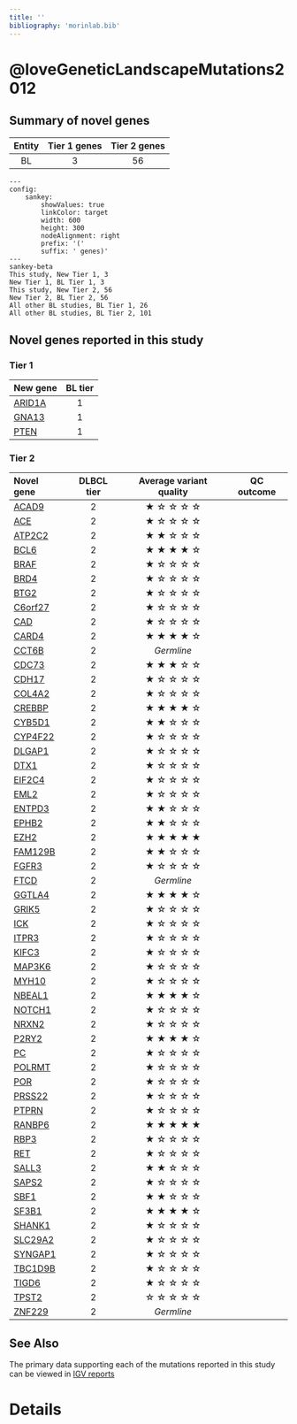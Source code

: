 ```yaml
---
title: ''
bibliography: 'morinlab.bib'
---
```


# @loveGeneticLandscapeMutations2012
## Summary of novel genes

|Entity| Tier 1 genes| Tier 2 genes|
|:-:|:-:|:-:|
|BL|3|56|
```mermaid
---
config:
    sankey:
        showValues: true
        linkColor: target
        width: 600
        height: 300
        nodeAlignment: right
        prefix: '('
        suffix: ' genes)'
---
sankey-beta
This study, New Tier 1, 3
New Tier 1, BL Tier 1, 3
This study, New Tier 2, 56
New Tier 2, BL Tier 2, 56
All other BL studies, BL Tier 1, 26
All other BL studies, BL Tier 2, 101
```

## Novel genes reported in this study

### Tier 1
|New gene|BL tier|
|:-|:-:|
|[ARID1A](../ARID1A)|1 |
|[GNA13](../GNA13)|1 |
|[PTEN](../PTEN)|1 |

### Tier 2
|Novel gene|DLBCL tier|Average variant quality|QC outcome|
|:-|:-:|:-:|:-:|
|[ACAD9](../ACAD9)|2 |&starf; &star; &star; &star; &star;||
|[ACE](../ACE)|2 |&starf; &star; &star; &star; &star;||
|[ATP2C2](../ATP2C2)|2 |&starf; &starf; &star; &star; &star;||
|[BCL6](../BCL6)|2 |&starf; &starf; &starf; &starf; &star;||
|[BRAF](../BRAF)|2 |&starf; &star; &star; &star; &star;||
|[BRD4](../BRD4)|2 |&starf; &star; &star; &star; &star;||
|[BTG2](../BTG2)|2 |&starf; &star; &star; &star; &star;||
|[C6orf27](../C6orf27)|2 |&starf; &star; &star; &star; &star;||
|[CAD](../CAD)|2 |&starf; &star; &star; &star; &star;||
|[CARD4](../CARD4)|2 |&starf; &starf; &starf; &starf; &star;||
|[CCT6B](../CCT6B)|2 |*Germline*||
|[CDC73](../CDC73)|2 |&starf; &starf; &starf; &star; &star;||
|[CDH17](../CDH17)|2 |&starf; &star; &star; &star; &star;||
|[COL4A2](../COL4A2)|2 |&starf; &star; &star; &star; &star;||
|[CREBBP](../CREBBP)|2 |&starf; &starf; &starf; &starf; &star;||
|[CYB5D1](../CYB5D1)|2 |&starf; &starf; &star; &star; &star;||
|[CYP4F22](../CYP4F22)|2 |&starf; &star; &star; &star; &star;||
|[DLGAP1](../DLGAP1)|2 |&starf; &star; &star; &star; &star;||
|[DTX1](../DTX1)|2|&starf; &star; &star; &star; &star;||
|[EIF2C4](../EIF2C4)|2 |&starf; &star; &star; &star; &star;||
|[EML2](../EML2)|2 |&starf; &star; &star; &star; &star;||
|[ENTPD3](../ENTPD3)|2 |&starf; &starf; &star; &star; &star;||
|[EPHB2](../EPHB2)|2 |&starf; &starf; &star; &star; &star;||
|[EZH2](../EZH2)|2 |&starf; &starf; &starf; &starf; &starf;||
|[FAM129B](../FAM129B)|2 |&starf; &starf; &star; &star; &star;||
|[FGFR3](../FGFR3)|2 |&starf; &star; &star; &star; &star;||
|[FTCD](../FTCD)|2 |*Germline*||
|[GGTLA4](../GGTLA4)|2 |&starf; &starf; &starf; &starf; &star;||
|[GRIK5](../GRIK5)|2 |&starf; &star; &star; &star; &star;||
|[ICK](../ICK)|2 |&starf; &star; &star; &star; &star;||
|[ITPR3](../ITPR3)|2 |&starf; &star; &star; &star; &star;||
|[KIFC3](../KIFC3)|2 |&starf; &star; &star; &star; &star;||
|[MAP3K6](../MAP3K6)|2 |&starf; &star; &star; &star; &star;||
|[MYH10](../MYH10)|2 |&starf; &star; &star; &star; &star;||
|[NBEAL1](../NBEAL1)|2 |&starf; &starf; &starf; &starf; &star;||
|[NOTCH1](../NOTCH1)|2 |&starf; &star; &star; &star; &star;||
|[NRXN2](../NRXN2)|2 |&starf; &star; &star; &star; &star;||
|[P2RY2](../P2RY2)|2 |&starf; &starf; &starf; &starf; &star;||
|[PC](../PC)|2 |&starf; &star; &star; &star; &star;||
|[POLRMT](../POLRMT)|2 |&starf; &star; &star; &star; &star;||
|[POR](../POR)|2 |&starf; &star; &star; &star; &star;||
|[PRSS22](../PRSS22)|2 |&starf; &star; &star; &star; &star;||
|[PTPRN](../PTPRN)|2 |&starf; &star; &star; &star; &star;||
|[RANBP6](../RANBP6)|2 |&starf; &starf; &starf; &starf; &starf;||
|[RBP3](../RBP3)|2 |&starf; &star; &star; &star; &star;||
|[RET](../RET)|2 |&starf; &star; &star; &star; &star;||
|[SALL3](../SALL3)|2 |&starf; &starf; &star; &star; &star;||
|[SAPS2](../SAPS2)|2 |&starf; &star; &star; &star; &star;||
|[SBF1](../SBF1)|2 |&starf; &starf; &star; &star; &star;||
|[SF3B1](../SF3B1)|2 |&starf; &starf; &starf; &starf; &star;||
|[SHANK1](../SHANK1)|2 |&starf; &star; &star; &star; &star;||
|[SLC29A2](../SLC29A2)|2 |&starf; &star; &star; &star; &star;||
|[SYNGAP1](../SYNGAP1)|2 |&starf; &star; &star; &star; &star;||
|[TBC1D9B](../TBC1D9B)|2 |&starf; &star; &star; &star; &star;||
|[TIGD6](../TIGD6)|2 |&starf; &star; &star; &star; &star;||
|[TPST2](../TPST2)|2 |&star; &star; &star; &star; &star;||
|[ZNF229](../ZNF229)|2 |*Germline*||

## See Also

The primary data supporting each of the mutations reported in this study can be viewed in [IGV reports](https://www.bcgsc.ca/downloads/morinlab/GAMBL/Love/)

# Details

